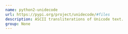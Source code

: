 ```yaml
---
name: python2-unidecode
url: https://pypi.org/project/unidecode/#files
description: ASCII transliterations of Unicode text.
group: None
---
```

